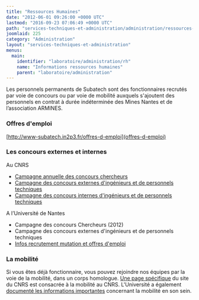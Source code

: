 ```yaml
---
title: "Ressources Humaines"
date: "2012-06-01 09:26:00 +0000 UTC"
lastmod: "2016-09-23 07:06:49 +0000 UTC"
path: "services-techniques-et-administration/administration/ressources-humaines.md"
joomlaid: 225
category: "Administration"
layout: "services-techniques-et-administration"
menus:
  main:
    identifier: "laboratoire/administration/rh"
    name: "Informations ressources humaines"
    parent: "laboratoire/administration"
---
```

Les personnels permanents de Subatech sont des fonctionnaires recrutés par voie de concours ou par voie de mobilité auxquels s'ajoutent des personnels en contrat à durée indéterminée des Mines Nantes et de l’association ARMINES.

### Offres d'emploi

[http://www-subatech.in2p3.fr/offres-d-emploi](offres-d-emploi)

### Les concours externes et internes

Au CNRS

*   [Campagne annuelle des concours chercheurs](http://www.dgdr.cnrs.fr/drhchercheurs/concoursch/default-fr.htm)
*   [Campagne des concours externes d'ingénieurs et de personnels techniques](http://www.dgdr.cnrs.fr/drh/concours/ita.htm)
*   [Campagne des concours internes d'ingénieurs et de personnels techniques](http://www.dgdr.cnrs.fr/drh/carriere/concint/concint.htm)

A l’Université de Nantes

*   Campagne des concours Chercheurs (2012)
*   Campagne des concours externes d'ingénieurs et de personnels techniques
*   [Infos recrutement mutation et offres d'emploi](http://www.univ-nantes.fr/63905073/0/fiche___pagelibre/&RH=RECR&RF=RECRUT)

### La mobilité

Si vous êtes déjà fonctionnaire, vous pouvez rejoindre nos équipes par la voie de la mobilité, dans un corps homologue. [Une page spécifique](http://www.dgdr.cnrs.fr/drh/mobilite/mob-cnrs.htm) du site du CNRS est consacrée à la mobilité au CNRS. L'Université a également [documenté les informations importantes](http://www.univ-nantes.fr/78974181/0/fiche___pagelibre/&RH=RECRUT&RF=MOB) concernant la mobilité en son sein.

